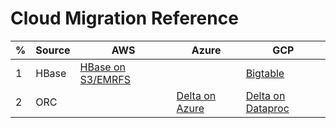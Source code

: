 # Cloud Migration Reference 

 | % | Source  | AWS | Azure | GCP |
 |  ----------- | -----------  | -----------  | -----------  | -----------  | 
 | 1 | HBase | [HBase on S3/EMRFS](https://d1.awsstatic.com/whitepapers/Migrating_to_Apache_Hbase_on_Amazon_S3_on_Amazon_EMR.pdf) |  | [Bigtable](https://cloud.google.com/architecture/hadoop/hadoop-gcp-migration-data-hbase-to-bigtable) |
 | 2 | ORC |  | [Delta on Azure](https://docs.microsoft.com/en-us/azure/data-factory/format-delta) | [Delta on Dataproc](https://medium.com/analytics-vidhya/using-google-dataproc-to-create-delta-tables-c6dffa263fee) |
 
